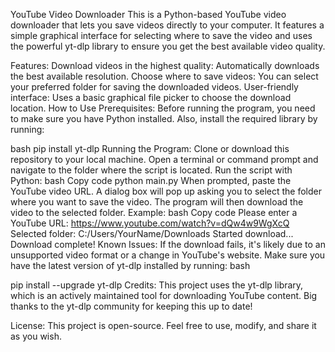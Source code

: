 YouTube Video Downloader
This is a Python-based YouTube video downloader that lets you save videos directly to your computer. It features a simple graphical interface for selecting where to save the video and uses the powerful yt-dlp library to ensure you get the best available video quality.

Features:
Download videos in the highest quality: Automatically downloads the best available resolution.
Choose where to save videos: You can select your preferred folder for saving the downloaded videos.
User-friendly interface: Uses a basic graphical file picker to choose the download location.
How to Use
Prerequisites:
Before running the program, you need to make sure you have Python installed. Also, install the required library by running:

bash
pip install yt-dlp
Running the Program:
Clone or download this repository to your local machine.
Open a terminal or command prompt and navigate to the folder where the script is located.
Run the script with Python:
bash
Copy code
python main.py
When prompted, paste the YouTube video URL.
A dialog box will pop up asking you to select the folder where you want to save the video.
The program will then download the video to the selected folder.
Example:
bash
Copy code
Please enter a YouTube URL: https://www.youtube.com/watch?v=dQw4w9WgXcQ
Selected folder: C:/Users/YourName/Downloads
Started download...
Download complete!
Known Issues:
If the download fails, it's likely due to an unsupported video format or a change in YouTube's website. Make sure you have the latest version of yt-dlp installed by running:
bash

pip install --upgrade yt-dlp
Credits:
This project uses the yt-dlp library, which is an actively maintained tool for downloading YouTube content. Big thanks to the yt-dlp community for keeping this up to date!

License:
This project is open-source. Feel free to use, modify, and share it as you wish.
